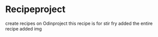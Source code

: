 # Recipeproject
create recipes on Odinproject
this recipe is for stir fry
added the entire recipe
added img